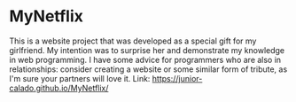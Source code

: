# MyNetflix

This is a website project that was developed as a special gift for my girlfriend. My intention was to surprise her and demonstrate my knowledge in web programming. I have some advice for programmers who are also in relationships: consider creating a website or some similar form of tribute, as I'm sure your partners will love it. Link: https://junior-calado.github.io/MyNetflix/
